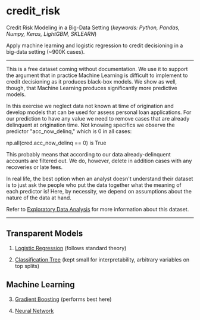 # credit_risk
Credit Risk Modeling in a Big-Data Setting 
(*keywords: Python, Pandas, Numpy, Keras, LightGBM, SKLEARN*)

Apply machine learning and logistic regression to credit decisioning in a big-data setting (~900K cases).

---

This is a free dataset coming without documentation. We use it to support the argument that in practice Machine Learning is difficult to implement to credit decisioning as it produces black-box models. We show as well, though, that Machine Learning produces significantly more predictive models.

In this exercise we neglect data not known at time of origination and develop models that can be used for assess personal loan applications. For our prediction to have any value we need to remove cases that are already delinquent at origination time. Not knowing specifics we observe the predictor "acc_now_delinq," which is 0 in all cases:

np.all(cred.acc_now_delinq == 0) is True

This probably means that according to our data already-delinquent accounts are filtered out. We do, however, delete in addition cases with any recoveries or late fees.

In real life, the best option when an analyst doesn't understand their dataset is to just ask the people who put the data together what the meaning of each predictor is! Here, by necessity, we depend on assumptions about the nature of the data at hand.

Refer to [Exploratory Data Analysis](https://www.kaggle.com/yanpapadakis/credit-default-risk-data-eda) for more information about this dataset.

---

## Transparent Models

1. [Logistic Regression](https://www.kaggle.com/yanpapadakis/credit-default-risk-standardmodel) (follows standard theory)

2. [Classification Tree](https://www.kaggle.com/yanpapadakis/credit-risk-model-dtree) (kept small for interpretability, arbitrary variables on top splits)

## Machine Learning

3. [Gradient Boosting](https://www.kaggle.com/yanpapadakis/credit-risk-model-gbm) (performs best here)

4. [Neural Network](https://www.kaggle.com/yanpapadakis/credit-risk-model-nnet)
